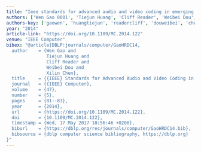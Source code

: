 ```yaml
---
title: "Ieee standards for advanced audio and video coding in emerging applications"
authors: ['Wen Gao 0001', 'Tiejun Huang', 'Cliff Reader', 'Weibei Dou', 'Xilin Chen']
authors-key: ['gaowen', 'huangtiejun', 'readercliff', 'douweibei', 'chenxilin']
year: "2014"
article-link: "https://doi.org/10.1109/MC.2014.122"
venue: "IEEE Computer"
bibex: "@article{DBLP:journals/computer/GaoHRDC14,
  author    = {Wen Gao and
               Tiejun Huang and
               Cliff Reader and
               Weibei Dou and
               Xilin Chen},
  title     = {{IEEE} Standards for Advanced Audio and Video Coding in Emerging Applications},
  journal   = {{IEEE} Computer},
  volume    = {47},
  number    = {5},
  pages     = {81--83},
  year      = {2014},
  url       = {https://doi.org/10.1109/MC.2014.122},
  doi       = {10.1109/MC.2014.122},
  timestamp = {Wed, 17 May 2017 10:56:46 +0200},
  biburl    = {https://dblp.org/rec/journals/computer/GaoHRDC14.bib},
  bibsource = {dblp computer science bibliography, https://dblp.org}
}"
---
```

